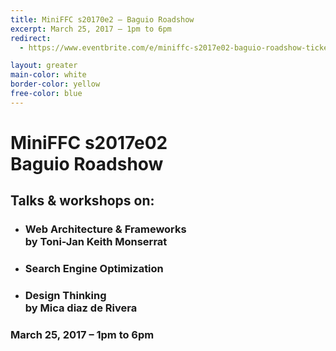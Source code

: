```yaml
---
title: MiniFFC s20170e2 – Baguio Roadshow
excerpt: March 25, 2017 – 1pm to 6pm
redirect:
  - https://www.eventbrite.com/e/miniffc-s2017e02-baguio-roadshow-tickets-30447754052

layout: greater
main-color: white
border-color: yellow
free-color: blue
---
```


# MiniFFC s2017e02 <br> Baguio Roadshow 

## Talks & workshops on:
- 
    ### Web Architecture & Frameworks <br> by Toni-Jan Keith Monserrat  
- 
    ### Search Engine Optimization 
- 
    ### Design Thinking  <br> by Mica diaz de Rivera 

### March 25, 2017 – 1pm to 6pm